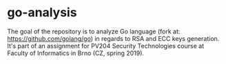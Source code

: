 # go-analysis
The goal of the repository is to analyze Go language (fork at: https://github.com/golang/go) in regards to RSA and ECC keys generation. It's part of an assignment for PV204 Security Technologies course at Faculty of Informatics in Brno (CZ, spring 2019).
